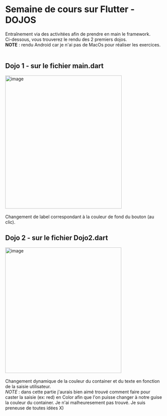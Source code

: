 # Semaine de cours sur Flutter - DOJOS
Entraînement via des activitées afin de prendre en main le framework. <br>
Ci-dessous, vous trouverez le rendu des 2 premiers dojos. <br>
**NOTE** : rendu Android car je n'ai pas de MacOs pour réaliser les exercices.<br>
<br>

## **Dojo 1** - sur le fichier main.dart
<img width="370" height="422" alt="image" src="https://github.com/user-attachments/assets/0f071f0b-5295-4031-a021-6bde14ac3ade" /><br>
<br>
Changement de label correspondant à la couleur de fond du bouton (au clic).
<br>

## **Dojo 2** - sur le fichier Dojo2.dart
<img width="369" height="398" alt="image" src="https://github.com/user-attachments/assets/3b223b0e-119e-4592-9657-6779da731711" /><br>
<br>
Changement dynamique de la couleur du container et du texte en fonction de la saisie utilisateur. 
<br>
*NOTE* : dans cette partie j'aurais bien aimé trouvé comment faire pour caster la saisie (ex: red) en Color afin que l'on puisse changer à notre guise la couleur du container. 
Je n'ai malheuresement pas trouvé. Je suis preneuse de toutes idées X) 

